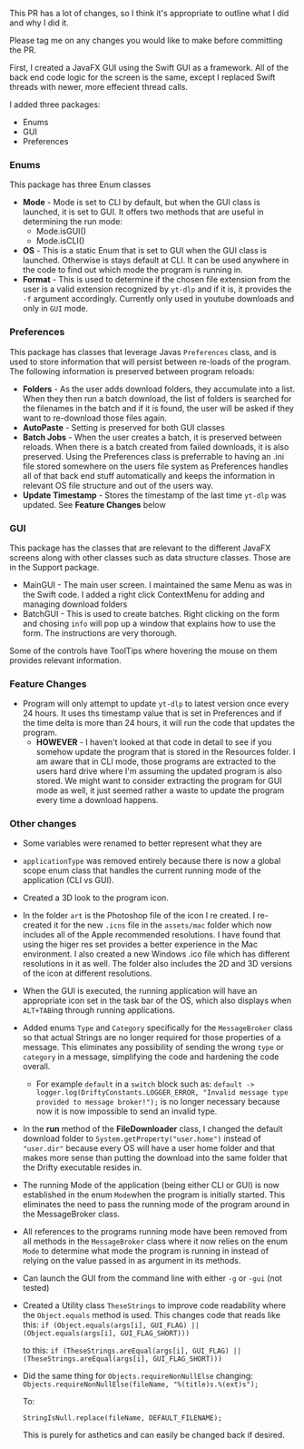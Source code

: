 This PR has a lot of changes, so I think it's appropriate to outline what I did and why I did it. 

Please tag me on any changes you would like to make before committing the PR.

First, I created a JavaFX GUI using the Swift GUI as a framework. All of the back end code logic for the screen is the same, except I replaced Swift threads with newer, more effecient thread calls.

I added three packages:

* Enums
* GUI
* Preferences

### Enums
This package has three Enum classes

* <b>Mode</b> - Mode is set to CLI by default, but when the GUI class is launched, it is set to GUI. It offers two methods that are useful in determining the run mode:
	* Mode.isGUI()
	* Mode.isCLI()
* <b>OS</b> - This is a static Enum that is set to GUI when the GUI class is launched. Otherwise is stays default at CLI. It can be used anywhere in the code to find out which mode the program is running in.
* <b>Format</b> - This is used to determine if the chosen file extension from the user is a valid extension recognized by `yt-dlp` and if it is, it provides the `-f` argument accordingly. Currently only used in youtube downloads and only in `GUI` mode.

### Preferences
This package has classes that leverage Javas `Preferences` class, and is used to store information that will persist between re-loads of the program. The following information is preserved between program reloads:

* <b>Folders</b> - As the user adds download folders, they accumulate into a list. When they then run a batch download, the list of folders is searched for the filenames in the batch and if it is found, the user will be asked if they want to re-download those files again.
* <b>AutoPaste</b> - Setting is preserved for both GUI classes
* <b>Batch Jobs</b> - When the user creates a batch, it is preserved between reloads. When there is a batch created from failed downloads, it is also preserved.
Using the Preferences class is preferrable to having an .ini file stored somewhere on the users file system as Preferences handles all of that back end stuff automatically and keeps the information in relevant OS file structure and out of the users way.
* <b>Update Timestamp</b> - Stores the timestamp of the last time `yt-dlp` was updated. See <b>Feature Changes</b> below

### GUI
This package has the classes that are relevant to the different JavaFX screens along with other classes such as data structure classes. Those are in the Support package.

* MainGUI - The main user screen. I maintained the same Menu as was in the Swift code. I added a right click ContextMenu for adding and managing download folders
* BatchGUI - This is used to create batches. Right clicking on the form and chosing `info` will pop up a window that explains how to use the form. The instructions are very thorough.

Some of the controls have ToolTips where hovering the mouse on them provides relevant information.

### Feature Changes
* Program will only attempt to update `yt-dlp` to latest version once every 24 hours. It uses ths timestamp value that is set in Preferences and if the time delta is more than 24 hours, it will run the code that updates the program.
	* <b>HOWEVER</b> - I haven't looked at that code in detail to see if you somehow update the program that is stored in the Resources folder. I am aware that in CLI mode, those programs are extracted to the users hard drive where I'm assuming the updated program is also stored. We might want to consider extracting the program for GUI mode as well, it just seemed rather a waste to update the program every time a download happens.

### Other changes
* Some variables were renamed to better represent what they are
* `applicationType` was removed entirely because there is now a global scope enum class that handles the current running mode of the application (CLI vs GUI).
* Created a 3D look to the program icon.
* In the folder `art` is the Photoshop file of the icon I re created. I re-created it for the new `.icns` file in the `assets/mac` folder which now includes all of the Apple recommended resolutions. I have found that using the higer res set provides a better experience in the Mac environment. I also created a new Windows .ico file which has different resolutions in it as well. The folder also includes the 2D and 3D versions of the icon at different resolutions.
* When the GUI is executed, the running application will have an appropriate icon set in the task bar of the OS, which also displays when `ALT+TAB`ing through running applications.
* Added enums `Type` and `Category` specifically for the `MessageBroker` class so that actual Strings are no longer required for those properties of a message. This eliminates any possibility of sending the wrong `type` or `category` in a message, simplifying the code and hardening the code overall.
	* For example `default` in a `switch` block such as: `default -> logger.log(DriftyConstants.LOGGER_ERROR, "Invalid message type provided to message broker!");` is no longer necessary because now it is now impossible to send an invalid type.
* In the <b>run</b> method of the <b>FileDownloader</b> class, I changed the default download folder to `System.getProperty("user.home")` instead of `"user.dir"` because every OS will have a user home folder and that makes more sense than putting the download into the same folder that the Drifty executable resides in. 
* The running Mode of the application (being either CLI or GUI) is now established in the enum `Mode`when the program is initially started. This eliminates the need to pass the running mode of the program around in the MessageBroker class.
* All references to the programs running mode have been removed from all methods in the `MessageBroker` class where it now relies on the enum `Mode` to determine what mode the program is running in instead of relying on the value passed in as argument in its methods.
* Can launch the GUI from the command line with either `-g` or `-gui` (not tested)
* Created a Utility class `TheseStrings` to improve code readability where the `Object.equals` method is used. This changes code that reads like this:
	`if (Object.equals(args[i], GUI_FLAG) || (Object.equals(args[i], GUI_FLAG_SHORT)))`
	
	to this:
	`if (TheseStrings.areEqual(args[i], GUI_FLAG) || (TheseStrings.areEqual(args[i], GUI_FLAG_SHORT)))`
	
* Did the same thing for `Objects.requireNonNullElse` changing:
	`Objects.requireNonNullElse(fileName, "%(title)s.%(ext)s");`	
	
	To:
	
	`StringIsNull.replace(fileName, DEFAULT_FILENAME);` 
	
	This is purely for asthetics and can easily be changed back if desired.
